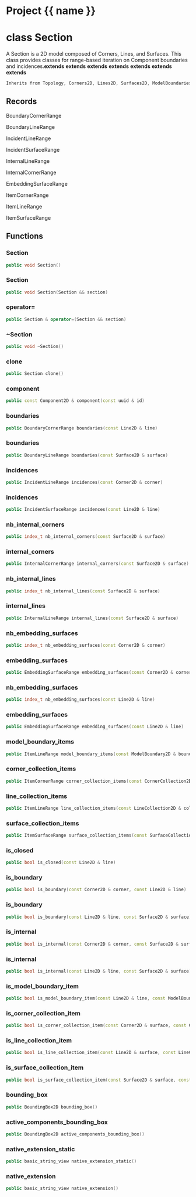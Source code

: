 <script setup>
import {useRoute} from 'vitepress'
const {path} = useRoute()
const tokens = path.split('/')
const words = tokens[2].split('-');
for (let i = 0; i < words.length; i++) {
    words[i] = words[i].charAt(0).toUpperCase() + words[i].slice(1);
    words[i] = words[i].replace('geode', 'Geode')
}
const name = words.join('-');
</script>
# Project {{ name }}

# class Section


 A Section is a 2D model composed of Corners, Lines, and Surfaces. This class provides classes for range-based iteration on Component boundaries and incidences.**extends** **extends** **extends** **extends** **extends** **extends** **extends** 



```cpp
Inherits from Topology, Corners2D, Lines2D, Surfaces2D, ModelBoundaries2D, CornerCollections2D, LineCollections2D, SurfaceCollections2D, Identifier
```



## Records

BoundaryCornerRange

BoundaryLineRange

IncidentLineRange

IncidentSurfaceRange

InternalLineRange

InternalCornerRange

EmbeddingSurfaceRange

ItemCornerRange

ItemLineRange

ItemSurfaceRange



## Functions

### Section

```cpp
public void Section()
```


### Section

```cpp
public void Section(Section && section)
```


### operator=

```cpp
public Section & operator=(Section && section)
```


### ~Section

```cpp
public void ~Section()
```


### clone

```cpp
public Section clone()
```


### component

```cpp
public const Component2D & component(const uuid & id)
```


### boundaries

```cpp
public BoundaryCornerRange boundaries(const Line2D & line)
```


### boundaries

```cpp
public BoundaryLineRange boundaries(const Surface2D & surface)
```


### incidences

```cpp
public IncidentLineRange incidences(const Corner2D & corner)
```


### incidences

```cpp
public IncidentSurfaceRange incidences(const Line2D & line)
```


### nb_internal_corners

```cpp
public index_t nb_internal_corners(const Surface2D & surface)
```


### internal_corners

```cpp
public InternalCornerRange internal_corners(const Surface2D & surface)
```


### nb_internal_lines

```cpp
public index_t nb_internal_lines(const Surface2D & surface)
```


### internal_lines

```cpp
public InternalLineRange internal_lines(const Surface2D & surface)
```


### nb_embedding_surfaces

```cpp
public index_t nb_embedding_surfaces(const Corner2D & corner)
```


### embedding_surfaces

```cpp
public EmbeddingSurfaceRange embedding_surfaces(const Corner2D & corner)
```


### nb_embedding_surfaces

```cpp
public index_t nb_embedding_surfaces(const Line2D & line)
```


### embedding_surfaces

```cpp
public EmbeddingSurfaceRange embedding_surfaces(const Line2D & line)
```


### model_boundary_items

```cpp
public ItemLineRange model_boundary_items(const ModelBoundary2D & boundary)
```


### corner_collection_items

```cpp
public ItemCornerRange corner_collection_items(const CornerCollection2D & collection)
```


### line_collection_items

```cpp
public ItemLineRange line_collection_items(const LineCollection2D & collection)
```


### surface_collection_items

```cpp
public ItemSurfaceRange surface_collection_items(const SurfaceCollection2D & collection)
```


### is_closed

```cpp
public bool is_closed(const Line2D & line)
```


### is_boundary

```cpp
public bool is_boundary(const Corner2D & corner, const Line2D & line)
```


### is_boundary

```cpp
public bool is_boundary(const Line2D & line, const Surface2D & surface)
```


### is_internal

```cpp
public bool is_internal(const Corner2D & corner, const Surface2D & surface)
```


### is_internal

```cpp
public bool is_internal(const Line2D & line, const Surface2D & surface)
```


### is_model_boundary_item

```cpp
public bool is_model_boundary_item(const Line2D & line, const ModelBoundary2D & boundary)
```


### is_corner_collection_item

```cpp
public bool is_corner_collection_item(const Corner2D & surface, const CornerCollection2D & boundary)
```


### is_line_collection_item

```cpp
public bool is_line_collection_item(const Line2D & surface, const LineCollection2D & boundary)
```


### is_surface_collection_item

```cpp
public bool is_surface_collection_item(const Surface2D & surface, const SurfaceCollection2D & boundary)
```


### bounding_box

```cpp
public BoundingBox2D bounding_box()
```


### active_components_bounding_box

```cpp
public BoundingBox2D active_components_bounding_box()
```


### native_extension_static

```cpp
public basic_string_view native_extension_static()
```


### native_extension

```cpp
public basic_string_view native_extension()
```




